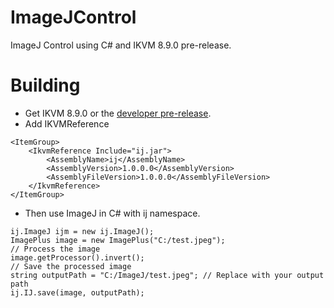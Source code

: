 # ImageJControl
 ImageJ Control using C# and IKVM 8.9.0 pre-release.

# Building 
- Get IKVM 8.9.0 or the [developer pre-release](https://github.com/ikvmnet/ikvm/actions/runs/9238355862/artifacts/1537937356).
- Add IKVMReference
```
<ItemGroup>
    <IkvmReference Include="ij.jar">
        <AssemblyName>ij</AssemblyName>
        <AssemblyVersion>1.0.0.0</AssemblyVersion>
        <AssemblyFileVersion>1.0.0.0</AssemblyFileVersion>
    </IkvmReference>
</ItemGroup>
```
- Then use ImageJ in C# with ij namespace.
```
ij.ImageJ ijm = new ij.ImageJ();
ImagePlus image = new ImagePlus("C:/test.jpeg");
// Process the image
image.getProcessor().invert();
// Save the processed image
string outputPath = "C:/ImageJ/test.jpeg"; // Replace with your output path
ij.IJ.save(image, outputPath);
```